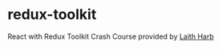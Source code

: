 # redux-toolkit

React with Redux Toolkit Crash Course provided by [Laith Harb](https://www.youtube.com/channel/UCyLNhHSiEVkVwPSFKxJAfSA)
